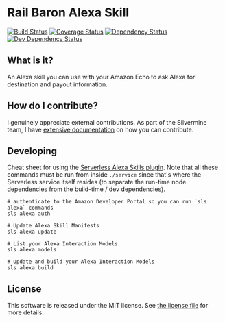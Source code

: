 # Rail Baron Alexa Skill

[![Build Status](https://travis-ci.org/jthomerson/rail-baron-alexa-skill.png?branch=master)](https://travis-ci.org/jthomerson/rail-baron-alexa-skill)
[![Coverage Status](https://coveralls.io/repos/github/jthomerson/rail-baron-alexa-skill/badge.svg?branch=master)](https://coveralls.io/github/jthomerson/rail-baron-alexa-skill?branch=master)
[![Dependency Status](https://david-dm.org/jthomerson/rail-baron-alexa-skill.png)](https://david-dm.org/jthomerson/rail-baron-alexa-skill)
[![Dev Dependency Status](https://david-dm.org/jthomerson/rail-baron-alexa-skill/dev-status.png)](https://david-dm.org/jthomerson/rail-baron-alexa-skill#info=devDependencies&view=table)


## What is it?

An Alexa skill you can use with your Amazon Echo to ask Alexa for destination and payout
information.


## How do I contribute?

I genuinely appreciate external contributions. As part of the Silvermine team, I have
[extensive documentation](contribute) on how you can contribute.


## Developing

Cheat sheet for using the [Serverless Alexa Skills plugin][sls-skills]. Note that all
these commands must be run from inside `./service` since that's where the Serverless
service itself resides (to separate the run-time node dependencies from the build-time /
dev dependencies).

```
# authenticate to the Amazon Developer Portal so you can run `sls alexa` commands
sls alexa auth

# Update Alexa Skill Manifests
sls alexa update

# List your Alexa Interaction Models
sls alexa models

# Update and build your Alexa Interaction Models
sls alexa build
```


## License

This software is released under the MIT license. See [the license file](LICENSE) for more
details.

[contribute]: https://github.com/silvermine/silvermine-info#contributing
[sls-skills]: https://github.com/marcy-terui/serverless-alexa-skills/
